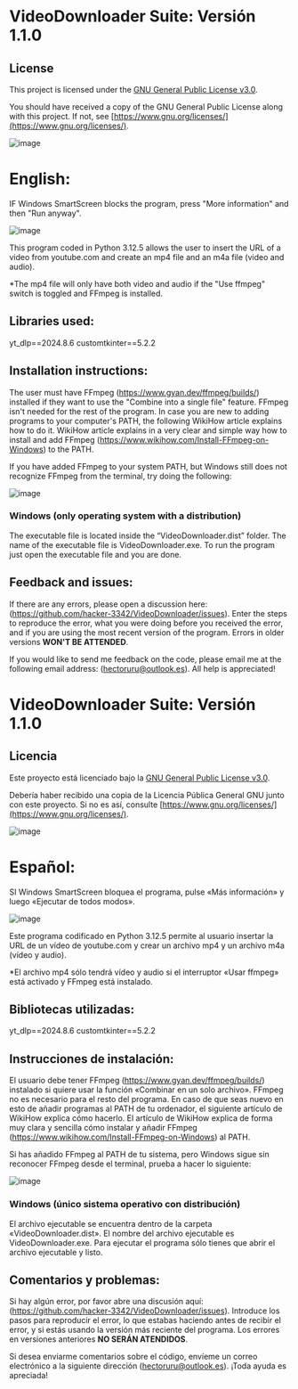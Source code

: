 # VideoDownloader Suite: Versión 1.1.0

## License

This project is licensed under the [GNU General Public License v3.0](LICENSE).

You should have received a copy of the GNU General Public License along with this project. If not, see [https://www.gnu.org/licenses/](https://www.gnu.org/licenses/).

![image](https://github.com/user-attachments/assets/9f7a9c09-962e-4590-abf4-c0e86f42ed73)

# English:

IF Windows SmartScreen blocks the program, press "More information" and then "Run anyway".

![image](https://github.com/user-attachments/assets/8890bb64-dff0-4783-8d38-cb20c042426c)

This program coded in Python 3.12.5 allows the user to insert the URL of a video from youtube.com and create an mp4 file and an m4a file (video and audio).

*The mp4 file will only have both video and audio if the "Use ffmpeg" switch is toggled and FFmpeg is installed.

## Libraries used:

yt_dlp==2024.8.6
customtkinter==5.2.2

## Installation instructions:

The user must have FFmpeg (https://www.gyan.dev/ffmpeg/builds/) installed if they want to use the "Combine into a single file" feature. FFmpeg isn't needed for the rest of the program. In case you are new to adding programs to your computer's PATH, the following WikiHow article explains how to do it. 
WikiHow article explains in a very clear and simple way how to install and add FFmpeg (https://www.wikihow.com/Install-FFmpeg-on-Windows) to the PATH.

If you have added FFmpeg to your system PATH, but Windows still does not recognize FFmpeg from the terminal, try doing the following:

![image](https://github.com/user-attachments/assets/45b4a3f9-1796-4961-b580-89a0e3011fd2)

### Windows (only operating system with a distribution)

The executable file is located inside the “VideoDownloader.dist” folder. The name of the executable file is VideoDownloader.exe. To run the program just open the executable file and you are done.

## Feedback and issues:

If there are any errors, please open a discussion here: (https://github.com/hacker-3342/VideoDownloader/issues). Enter the steps to reproduce the error, what you were doing before you received the error, and if you are using the most recent version of the program. Errors in older versions **WON'T BE ATTENDED**.

If you would like to send me feedback on the code, please email me at the following email address: (hectoruru@outlook.es). All help is appreciated!

# VideoDownloader Suite: Versión 1.1.0

## Licencia

Este proyecto está licenciado bajo la [GNU General Public License v3.0](LICENSE).

Debería haber recibido una copia de la Licencia Pública General GNU junto con este proyecto. Si no es así, consulte [https://www.gnu.org/licenses/](https://www.gnu.org/licenses/).

![image](https://github.com/user-attachments/assets/9f7a9c09-962e-4590-abf4-c0e86f42ed73)

# Español:

SI Windows SmartScreen bloquea el programa, pulse «Más información» y luego «Ejecutar de todos modos».

![image](https://github.com/user-attachments/assets/8890bb64-dff0-4783-8d38-cb20c042426c)

Este programa codificado en Python 3.12.5 permite al usuario insertar la URL de un vídeo de youtube.com y crear un archivo mp4 y un archivo m4a (vídeo y audio).

*El archivo mp4 sólo tendrá vídeo y audio si el interruptor «Usar ffmpeg» está activado y FFmpeg está instalado.

## Bibliotecas utilizadas:

yt_dlp==2024.8.6
customtkinter==5.2.2

## Instrucciones de instalación:

El usuario debe tener FFmpeg (https://www.gyan.dev/ffmpeg/builds/) instalado si quiere usar la función «Combinar en un solo archivo». FFmpeg no es necesario para el resto del programa. En caso de que seas nuevo en esto de añadir programas al PATH de tu ordenador, el siguiente artículo de WikiHow explica cómo hacerlo. 
El artículo de WikiHow explica de forma muy clara y sencilla cómo instalar y añadir FFmpeg (https://www.wikihow.com/Install-FFmpeg-on-Windows) al PATH.

Si has añadido FFmpeg al PATH de tu sistema, pero Windows sigue sin reconocer FFmpeg desde el terminal, prueba a hacer lo siguiente:

![image](https://github.com/user-attachments/assets/45b4a3f9-1796-4961-b580-89a0e3011fd2)

### Windows (único sistema operativo con distribución)

El archivo ejecutable se encuentra dentro de la carpeta «VideoDownloader.dist». El nombre del archivo ejecutable es VideoDownloader.exe. Para ejecutar el programa sólo tienes que abrir el archivo ejecutable y listo.

## Comentarios y problemas:

Si hay algún error, por favor abre una discusión aquí: (https://github.com/hacker-3342/VideoDownloader/issues). Introduce los pasos para reproducir el error, lo que estabas haciendo antes de recibir el error, y si estás usando la versión más reciente del programa. Los errores en versiones anteriores **NO SERÁN ATENDIDOS**.

Si desea enviarme comentarios sobre el código, envíeme un correo electrónico a la siguiente dirección (hectoruru@outlook.es). ¡Toda ayuda es apreciada!
